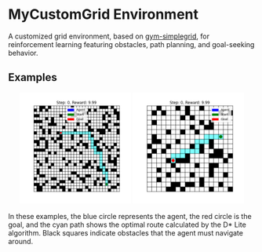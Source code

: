 # MyCustomGrid Environment

A customized grid environment, based on [gym-simplegrid](https://github.com/damat-le/gym-simplegrid), for reinforcement learning featuring obstacles, path planning, and goal-seeking behavior.

## Examples

<p align="center">
  <img src="img/episode_1.gif" width="45%" alt="Agent navigating scenario 1">
  <img src="img/episode_2.gif" width="45%" alt="Agent navigating scenario 2">
</p>

In these examples, the blue circle represents the agent, the red circle is the goal, and the cyan path shows the optimal route calculated by the D* Lite algorithm. Black squares indicate obstacles that the agent must navigate around.

